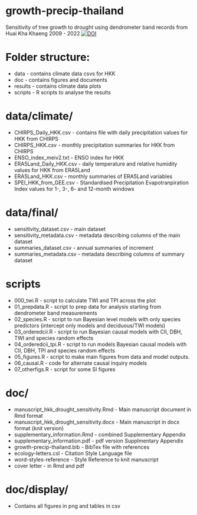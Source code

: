 # growth-precip-thailand
Sensitivity of tree growth to drought using dendrometer band records from Huai Kha Khaeng
2009 - 2022
[![DOI](https://zenodo.org/badge/816825930.svg)](https://doi.org/10.5281/zenodo.15777974)

# Folder structure:

- data - contains climate data csvs for HKK
- doc - contains figures and documents
- results - contains climate data plots
- scripts - R scripts to analyse the results

# data/climate/
- CHIRPS_Daily_HKK.csv - contains file with daily precipitation values for HKK from CHIRPS 
- CHIRPS_HKK.csv - monthly precipitation summaries for HKK from CHIRPS
- ENSO_index_meiv2.txt - ENSO index for HKK
- ERA5Land_Daily_HKK.csv - daily temperature and relative humidity values for HKK from ERA5Land
- ERA5Land_HKK.csv - monthly summaries of ERA5Land variables
- SPEI_HKK_from_GEE.csv - Standardised Precipitation Evapotranpiration Index values for 1-, 3-, 6- and 12-month windows

# data/final/
- sensitivity_dataset.csv - main dataset 
- sensitivity_metadata.csv - metadata describing columns of the main dataset
- summaries_dataset.csv - annual summaries of increment
- summaries_metadata.csv - metadata describing columns of summary dataset

# scripts
- 000_twi.R - script to calculate TWI and TPI across the plot
- 01_prepdata.R - script to prep data for analysis starting from dendrometer band measurements
- 02_species.R - script to run Bayesian level models with only species predictors (intercept only models and deciduous/TWI models)
- 03_orderedcii.R - script to run Bayesian causal models with CII, DBH, TWI and species random effects
- 04_orderedcii_tpi.R - script to run models Bayesian causal models with CII, DBH, TPI and species random effects
- 05_figures.R - script to make main figures from data and model outputs.
- 06_causal.R - code for alternate causal inquiry models
- 07_otherfigs.R - script for some SI figures

# doc/
- manuscript_hkk_drought_sensitivity.Rmd - Main manuscript document in Rmd format
- manuscript_hkk_drought_sensitivity.docx - Main manuscript in docx format (knit version)
- supplementary_information.Rmd - combined Supplementary Appendix
- supplementary_information.pdf - pdf version Supplmentary Appendix
- growth-precip-thailand.bib - BibTex file with references
- ecology-letters.csl - Citation Style Language file
- word-styles-reference - Style Reference to knit manuscript
- cover letter - in Rmd and pdf

# doc/display/
- Contains all figures in png and tables in csv




